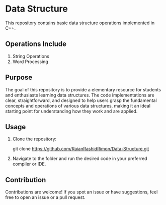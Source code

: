 # Data Structure
This repository contains basic data structure operations implemented in C++.

## Operations Include
1. String Operations
2. Word Processing

## Purpose
The goal of this repository is to provide a elementary resource for students and enthusiasts learning data structures. The code implementations are clear, straightforward, and designed to help users grasp the fundamental concepts and operations of various data structures, making it an ideal starting point for understanding how they work and are applied.

## Usage
1. Clone the repository:
   
   git clone https://github.com/RaianRashidRimon/Data-Structure.git
3. Navigate to the folder and run the desired code in your preferred compiler or IDE.

## Contribution
Contributions are welcome! If you spot an issue or have suggestions, feel free to open an issue or a pull request.
